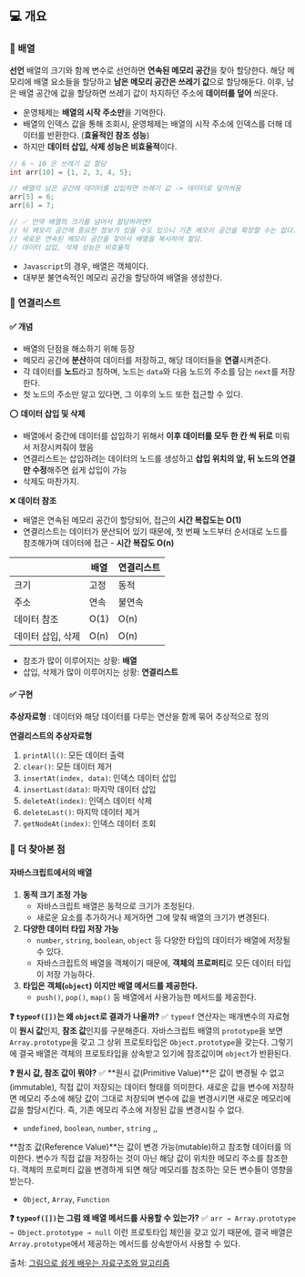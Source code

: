 ## 💻 개요

### 📌 배열

**선언**
배열의 크기와 함께 변수로 선언하면 **연속된 메모리 공간**을 찾아 할당한다. 해당 메모리에 배열 요소들을 할당하고 **남은 메모리 공간은 쓰레기 값**으로 할당해둔다. 이후, 남은 배열 공간에 값을 할당하면 쓰레기 값이 차지하던 주소에 **데이터를 덮어** 씌운다.

-   운영체제는 **배열의 시작 주소만**을 기억한다.
-   배열의 인덱스 값을 통해 조회시, 운영체제는 배열의 시작 주소에 인덱스를 더해 데이터를 반환한다. (**효율적인 참조 성능**)
-   하지만 **데이터 삽입, 삭제 성능은 비효율적**이다.

```c
// 6 ~ 10 은 쓰레기 값 할당
int arr[10] = {1, 2, 3, 4, 5};

// 배열의 남은 공간에 데이터를 삽입하면 쓰레기 값 -> 데이터로 덮어씌움
arr[5] = 6;
arr[6] = 7;

// ✅ 만약 배열의 크기를 넘어서 할당하려면?
// 뒤 메모리 공간에 중요한 정보가 있을 수도 있으니 기존 메모리 공간을 확장할 수는 없다.
// 새로운 연속된 메모리 공간을 찾아서 배열을 복사하여 할당.
// 데이터 삽입, 삭제 성능은 비효율적
```

-   `Javascript`의 경우, 배열은 객체이다.
-   대부분 불연속적인 메모리 공간을 할당하여 배열을 생성한다.

### 📌 연결리스트

#### ✅ 개념

-   배열의 단점을 해소하기 위해 등장
-   메모리 공간에 **분산**하여 데이터를 저장하고, 해당 데이터들을 **연결**시켜준다.
-   각 데이터를 **노드**라고 칭하며, 노드는 `data`와 다음 노드의 주소를 담는 `next`를 저장한다.
-   첫 노드의 주소만 알고 있다면, 그 이후의 노드 또한 접근할 수 있다.

⭕️ **데이터 삽입 및 삭제**

-   배열에서 중간에 데이터를 삽입하기 위해서 **이후 데이터를 모두 한 칸 씩 뒤로** 미뤄서 저장시켜줘야 했음
-   연결리스트는 삽입하려는 데이터의 노드를 생성하고 **삽입 위치의 앞, 뒤 노드의 연결만 수정**해주면 쉽게 삽입이 가능
-   삭제도 마찬가지.

❌ **데이터 참조**

-   배열은 연속된 메모리 공간이 할당되어, 접근의 **시간 복잡도는 O(1)**
-   연결리스트는 데이터가 분산되어 있기 때문에, 첫 번째 노드부터 순서대로 노드를 참조해가며 데이터에 접근 - **시간 복잡도 O(n)**

|                   | 배열 | 연결리스트 |
| ----------------- | ---- | ---------- |
| 크기              | 고정 | 동적       |
| 주소              | 연속 | 불연속     |
| 데이터 참조       | O(1) | O(n)       |
| 데이터 삽입, 삭제 | O(n) | O(n)       |

-   참조가 많이 이루어지는 상황: **배열**
-   삽입, 삭제가 많이 이루어지는 상황: **연결리스트**

#### ✅ 구현

**추상자료형** : 데이터와 해당 데이터를 다루는 연산을 함께 묶어 추상적으로 정의

**연결리스트의 추상자료형**

1. `printAll()`: 모든 데이터 출력
2. `clear()`: 모든 데이터 제거
3. `insertAt(index, data)`: 인덱스 데이터 삽입
4. `insertLast(data)`: 마지막 데이터 삽입
5. `deleteAt(index)`: 인덱스 데이터 삭제
6. `deleteLast()`: 마지막 데이터 제거
7. `getNodeAt(index)`: 인덱스 데이터 조회

### 📌 더 찾아본 점

#### 자바스크립트에서의 배열

1. **동적 크기 조정 가능**
    - 자바스크립트 배열은 동적으로 크기가 조정된다.
    - 새로운 요소를 추가하거나 제거하면 그에 맞춰 배열의 크기가 변경된다.
2. **다양한 데이터 타입 저장 가능**
    - `number`, `string`, `boolean`, `object` 등 다양한 타입의 데이터가 배열에 저장될 수 있다.
    - 자바스크립트의 배열을 객체이기 때문에, **객체의 프로퍼티**로 모든 데이터 타입이 저장 가능하다.
3. **타입은 객체(`object`) 이지만 배열 메서드를 제공한다.**
    - `push()`, `pop()`, `map()` 등 배열에서 사용가능한 메서드를 제공한다.

**❓ `typeof([])`는 왜 `object`로 결과가 나올까?**
✅ `typeof` 연산자는 매개변수의 자료형이 **원시 값**인지, **참조 값**인지를 구분해준다. 자바스크립트 배열의 `prototype`을 보면 `Array.prototype`을 갖고 그 상위 프로토타입은 `Object.prototype`을 갖는다. 그렇기에 결국 배열은 객체의 프로토타입을 상속받고 있기에 참조값이며 `object`가 반환된다.

**❓ 원시 값, 참조 값이 뭐야?**
✅ **원시 값(Primitive Value)**은 값이 변경될 수 없고(immutable), 직접 값이 저장되는 데이터 형태를 의미한다. 새로운 값을 변수에 저장하면 메모리 주소에 해당 값이 그대로 저장되며 변수에 값을 변경시키면 새로운 메모리에 값을 할당시킨다. 즉, 기존 메모리 주소에 저장된 값을 변경시킬 수 없다.

-   `undefined`, `boolean`, `number`, `string` ,,

**참조 값(Reference Value)**는 값이 변경 가능(mutable)하고 참조형 데이터를 의미한다. 변수가 직접 값을 저장하는 것이 아닌 해당 값이 위치한 메모리 주소를 참조한다. 객체의 프로퍼티 값을 변경하게 되면 해당 메모리를 참조하는 모든 변수들이 영향을 받는다.

-   `Object`, `Array`, `Function`

**❓ `typeof([])`는 그럼 왜 배열 메서드를 사용할 수 있는가?**
✅ `arr → Array.prototype → Object.prototype → null` 이런 프로토타입 체인을 갖고 있기 때문에, 결국 배열은 `Array.prototype`에서 제공하는 메서드를 상속받아서 사용할 수 있다.

출처: [그림으로 쉽게 배우는 자료구조와 알고리즘](https://www.inflearn.com/course/%EC%9E%90%EB%A3%8C%EA%B5%AC%EC%A1%B0-%EC%95%8C%EA%B3%A0%EB%A6%AC%EC%A6%98-%EA%B8%B0%EB%B3%B8/dashboard)
